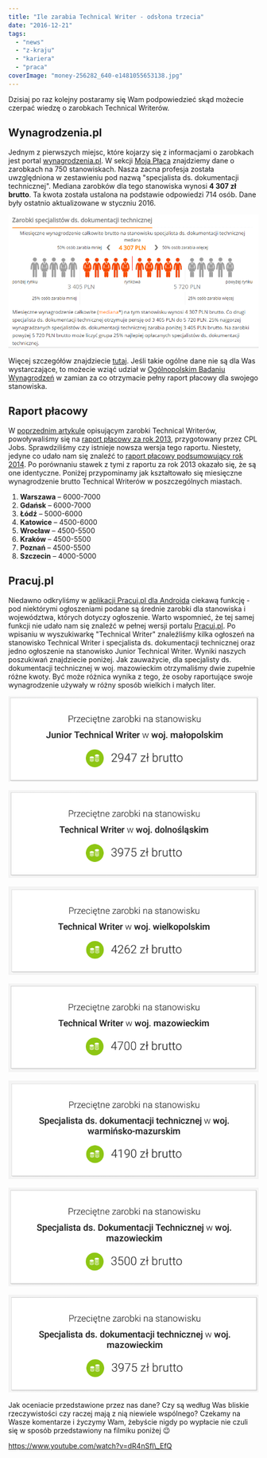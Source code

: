 ```yaml
---
title: "Ile zarabia Technical Writer - odsłona trzecia"
date: "2016-12-21"
tags:
  - "news"
  - "z-kraju"
  - "kariera"
  - "praca"
coverImage: "money-256282_640-e1481055653138.jpg"
---
```


Dzisiaj po raz kolejny postaramy się Wam podpowiedzieć skąd możecie czerpać
wiedzę o zarobkach Technical Writerów.

## Wynagrodzenia.pl

Jednym z pierwszych miejsc, które kojarzy się z informacjami o zarobkach jest
portal [wynagrodzenia.pl](http://wynagrodzenia.pl/). W sekcji
[Moja Płaca](http://wynagrodzenia.pl/moja-placa) znajdziemy dane o zarobkach na
750 stanowiskach. Nasza zacna profesja została uwzględniona w zestawieniu pod
nazwą "specjalista ds. dokumentacji technicznej". Mediana zarobków dla tego
stanowiska wynosi **4 307 zł brutto**. Ta kwota została ustalona na podstawie
odpowiedzi 714 osób. Dane były ostatnio aktualizowane w styczniu 2016.

[![zarobki_wynagrodzenia_pl](images/zarobki_wynagrodzenia_pl.png)](http://techwriter.pl/wp-content/uploads/2016/12/zarobki_wynagrodzenia_pl.png)

Więcej szczegółów znajdziecie
[tutaj](http://wynagrodzenia.pl/moja-placa/ile-zarabia-specjalista-ds-dokumentacji-technicznej).
Jeśli takie ogólne dane nie są dla Was wystarczające, to możecie wziąć udział w
[Ogólnopolskim Badaniu Wynagrodzeń](http://wynagrodzenia.pl/ogolnopolskie-badanie-wynagrodzen)
w zamian za co otrzymacie pełny raport płacowy dla swojego stanowiska.

## Raport płacowy

W
[poprzednim artykule](http://techwriter.pl/ile-zarabia-technical-writer-odslona-druga/)
opisującym zarobki Technical Writerów, powoływaliśmy się na
[raport płacowy za rok 2013](http://cpljobs.pl/Documents/CPL%20Jobs%20-%20Raport%20P%C5%82acowy%202014%20-%20Podsumowanie%202013.pdf),
przygotowany przez CPL Jobs. Sprawdziliśmy czy istnieje nowsza wersja tego
raportu. Niestety, jedyne co udało nam się znaleźć
to [raport płacowy podsumowujący rok 2014](http://cpljobs.pl/CPL/Upload/CPL%20Jobs%20-%20Salary%20Report%202015%20-%20PL%20-%20pl.pdf).
Po porównaniu stawek z tymi z raportu za rok 2013 okazało się, że są one
identyczne. Poniżej przypominamy jak kształtowało się miesięczne wynagrodzenie
brutto Technical Writerów w poszczególnych miastach.

1. **Warszawa** – 6000-7000
2. **Gdańsk** – 6000-7000
3. **Łódź** – 5000-6000
4. **Katowice** – 4500-6000
5. **Wrocław** – 4500-5500
6. **Kraków** – 4500-5500
7. **Poznań** – 4500-5500
8. **Szczecin** – 4000-5000

## Pracuj.pl

Niedawno odkryliśmy w
[aplikacji Pracuj.pl dla Androida](https://play.google.com/store/apps/details?id=pl.pracuj.android.jobsearcher&hl=pl)
ciekawą funkcję - pod niektórymi ogłoszeniami podane są średnie zarobki
dla stanowiska i województwa, których dotyczy ogłoszenie. Warto wspomnieć, że
tej samej funkcji nie udało nam się znaleźć w pełnej wersji portalu
[Pracuj.pl](http://www.pracuj.pl/). Po wpisaniu w wyszukiwarkę "Technical
Writer" znaleźliśmy kilka ogłoszeń na stanowisko Technical Writer i specjalista
ds. dokumentacji technicznej oraz jedno ogłoszenie na stanowisko Junior
Technical Writer. Wyniki naszych poszukiwań znajdziecie poniżej. Jak zauważycie,
dla specjalisty ds. dokumentacji technicznej w woj. mazowieckim otrzymaliśmy
dwie zupełnie różne kwoty. Być może różnica wynika z tego, że osoby raportujące
swoje wynagrodzenie używały w różny sposób wielkich i małych liter.

[![junior_tech_writer_malopolska](images/junior_tech_writer_malopolska.png)](http://techwriter.pl/wp-content/uploads/2016/12/junior_tech_writer_malopolska.png)

[![tech_writer_dolny_slask](images/tech_writer_dolny_slask.png)](http://techwriter.pl/wp-content/uploads/2016/12/tech_writer_dolny_slask.png)

[![tech_writer_wielkopolska](images/tech_writer_wielkopolska.png)](http://techwriter.pl/wp-content/uploads/2016/12/tech_writer_wielkopolska.png)

[![tech_writer_mazowsze](images/tech_writer_mazowsze.png)](http://techwriter.pl/wp-content/uploads/2016/12/tech_writer_mazowsze.png)

[![spec_dok_tech_warmia](images/spec_dok_tech_warmia.png)](http://techwriter.pl/wp-content/uploads/2016/12/spec_dok_tech_warmia.png)

[![spec_dok_tech_mazowsze3](images/spec_dok_tech_mazowsze3.png)](http://techwriter.pl/wp-content/uploads/2016/12/spec_dok_tech_mazowsze3.png)

[![spec_dok_tech_mazowsze](images/spec_dok_tech_mazowsze.png)](http://techwriter.pl/wp-content/uploads/2016/12/spec_dok_tech_mazowsze.png)

Jak oceniacie przedstawione przez nas dane? Czy są według Was bliskie
rzeczywistości czy raczej mają z nią niewiele wspólnego? Czekamy na Wasze
komentarze i życzymy Wam, żebyście nigdy po wypłacie nie czuli się w sposób
przedstawiony na filmiku poniżej 😉

https://www.youtube.com/watch?v=dR4nSfI\_EfQ
